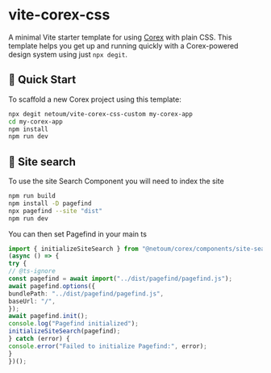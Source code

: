 # vite-corex-css

A minimal Vite starter template for using [Corex](https://github.com/netoum/corex) with plain CSS. This template helps you get up and running quickly with a Corex-powered design system using just `npx degit`.

## 🚀 Quick Start

To scaffold a new Corex project using this template:

```bash
npx degit netoum/vite-corex-css-custom my-corex-app
cd my-corex-app
npm install
npm run dev
```
## 🚀 Site search
To use the site Search Component you will need to index the site

```bash
npm run build
npm install -D pagefind
npx pagefind --site "dist"
npm run dev
```

You can then set Pagefind in your main ts
```ts
import { initializeSiteSearch } from "@netoum/corex/components/site-search";
(async () => {
try {
// @ts-ignore
const pagefind = await import("../dist/pagefind/pagefind.js");
await pagefind.options({
bundlePath: "../dist/pagefind/pagefind.js",
baseUrl: "/",
});
await pagefind.init();
console.log("Pagefind initialized");
initializeSiteSearch(pagefind);
} catch (error) {
console.error("Failed to initialize Pagefind:", error);
}
})();
```
